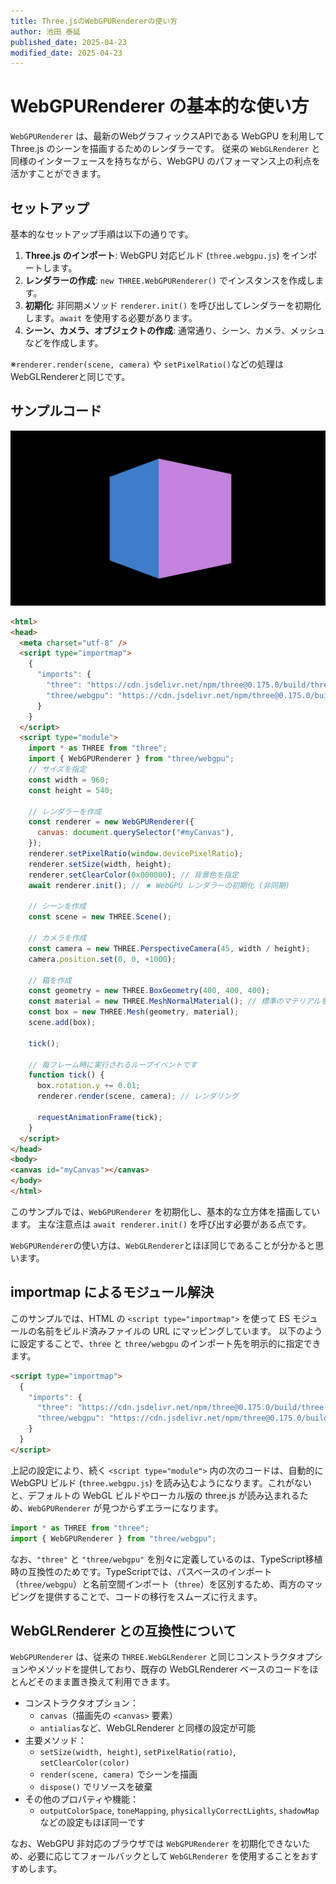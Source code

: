 ```yaml
---
title: Three.jsのWebGPURendererの使い方
author: 池田 泰延
published_date: 2025-04-23
modified_date: 2025-04-23
---
```


# WebGPURenderer の基本的な使い方

`WebGPURenderer` は、最新のWebグラフィックスAPIである WebGPU を利用して Three.js のシーンを描画するためのレンダラーです。
従来の `WebGLRenderer` と同様のインターフェースを持ちながら、WebGPU のパフォーマンス上の利点を活かすことができます。

## セットアップ

基本的なセットアップ手順は以下の通りです。

1.  **Three.js のインポート**: WebGPU 対応ビルド (`three.webgpu.js`) をインポートします。
2.  **レンダラーの作成**: `new THREE.WebGPURenderer()` でインスタンスを作成します。
3.  **初期化**: 非同期メソッド `renderer.init()` を呼び出してレンダラーを初期化します。`await` を使用する必要があります。
4.  **シーン、カメラ、オブジェクトの作成**: 通常通り、シーン、カメラ、メッシュなどを作成します。


※`renderer.render(scene, camera)` や `setPixelRatio()`などの処理はWebGLRendererと同じです。

## サンプルコード

![](../imgs/webgpu_renderer.png)


```html
<html>
<head>
  <meta charset="utf-8" />
  <script type="importmap">
    {
      "imports": {
        "three": "https://cdn.jsdelivr.net/npm/three@0.175.0/build/three.webgpu.js",
        "three/webgpu": "https://cdn.jsdelivr.net/npm/three@0.175.0/build/three.webgpu.js"
      }
    }
  </script>
  <script type="module">
    import * as THREE from "three";
    import { WebGPURenderer } from "three/webgpu";
    // サイズを指定
    const width = 960;
    const height = 540;

    // レンダラーを作成
    const renderer = new WebGPURenderer({
      canvas: document.querySelector("#myCanvas"),
    });
    renderer.setPixelRatio(window.devicePixelRatio);
    renderer.setSize(width, height);
    renderer.setClearColor(0x000000); // 背景色を指定
    await renderer.init(); // ★ WebGPU レンダラーの初期化 (非同期)

    // シーンを作成
    const scene = new THREE.Scene();

    // カメラを作成
    const camera = new THREE.PerspectiveCamera(45, width / height);
    camera.position.set(0, 0, +1000);

    // 箱を作成
    const geometry = new THREE.BoxGeometry(400, 400, 400);
    const material = new THREE.MeshNormalMaterial(); // 標準のマテリアルを使用
    const box = new THREE.Mesh(geometry, material);
    scene.add(box);

    tick();

    // 毎フレーム時に実行されるループイベントです
    function tick() {
      box.rotation.y += 0.01;
      renderer.render(scene, camera); // レンダリング

      requestAnimationFrame(tick);
    }
  </script>
</head>
<body>
<canvas id="myCanvas"></canvas>
</body>
</html>
```

このサンプルでは、`WebGPURenderer` を初期化し、基本的な立方体を描画しています。
主な注意点は `await renderer.init()` を呼び出す必要がある点です。


`WebGPURenderer`の使い方は、`WebGLRenderer`とほぼ同じであることが分かると思います。


## importmap によるモジュール解決

このサンプルでは、HTML の `<script type="importmap">` を使って ES モジュールの名前をビルド済みファイルの URL にマッピングしています。
以下のように設定することで、`three` と `three/webgpu` のインポート先を明示的に指定できます。

```html
<script type="importmap">
  {
    "imports": {
      "three": "https://cdn.jsdelivr.net/npm/three@0.175.0/build/three.webgpu.js",
      "three/webgpu": "https://cdn.jsdelivr.net/npm/three@0.175.0/build/three.webgpu.js"
    }
  }
</script>
```

上記の設定により、続く `<script type="module">` 内の次のコードは、自動的に WebGPU ビルド (`three.webgpu.js`) を読み込むようになります。これがないと、デフォルトの WebGL ビルドやローカル版の three.js が読み込まれるため、`WebGPURenderer` が見つからずエラーになります。


```js
import * as THREE from "three";
import { WebGPURenderer } from "three/webgpu";
```


なお、`"three"` と `"three/webgpu"` を別々に定義しているのは、TypeScript移植時の互換性のためです。TypeScriptでは、パスベースのインポート（`three/webgpu`）と名前空間インポート（`three`）を区別するため、両方のマッピングを提供することで、コードの移行をスムーズに行えます。

## WebGLRenderer との互換性について

`WebGPURenderer` は、従来の `THREE.WebGLRenderer` と同じコンストラクタオプションやメソッドを提供しており、既存の WebGLRenderer ベースのコードをほとんどそのまま置き換えて利用できます。

- コンストラクタオプション：
  - `canvas`（描画先の `<canvas>` 要素）
  - `antialias`など、WebGLRenderer と同様の設定が可能
- 主要メソッド：
  - `setSize(width, height)`, `setPixelRatio(ratio)`, `setClearColor(color)`
  - `render(scene, camera)` でシーンを描画
  - `dispose()` でリソースを破棄
- その他のプロパティや機能：
  - `outputColorSpace`, `toneMapping`, `physicallyCorrectLights`, `shadowMap` などの設定もほぼ同一です

なお、WebGPU 非対応のブラウザでは `WebGPURenderer` を初期化できないため、必要に応じてフォールバックとして `WebGLRenderer` を使用することをおすすめします。
